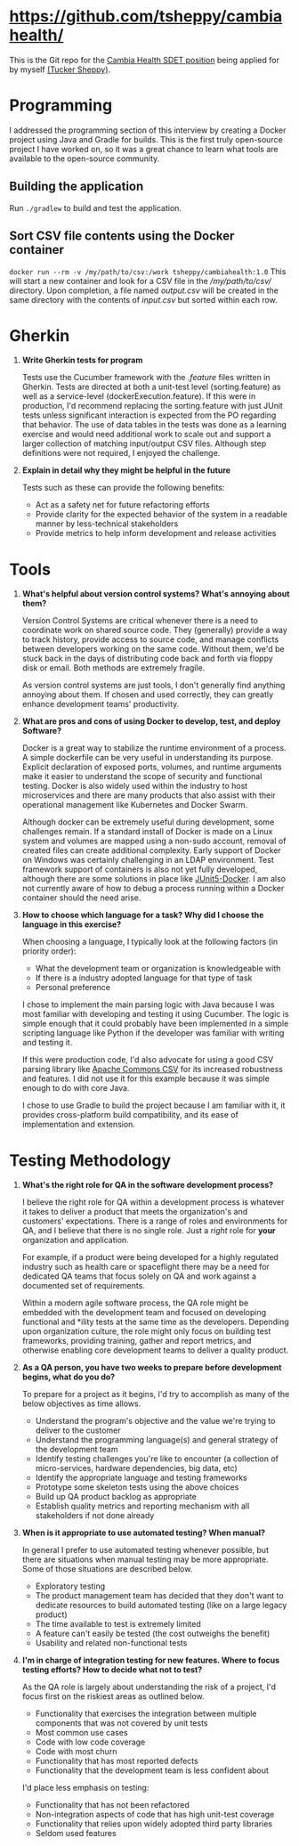 # https://github.com/tsheppy/cambiahealth/

This is the Git repo for the [Cambia Health SDET position](https://careers-cambiahealth.icims.com/jobs/24078/lead-test-and-software-engineer-%28sdet%29/job) being applied for by myself [(Tucker Sheppy)](https://www.linkedin.com/in/tucker-sheppy/).  

# Programming

I addressed the programming section of this interview by creating a Docker project using Java and Gradle for builds.  This is the first truly open-source project I have worked on, so it was a great chance to learn what tools are available to the open-source community.

## Building the application

Run `./gradlew` to build and test the application.

## Sort CSV file contents using the Docker container

``docker run --rm -v /my/path/to/csv:/work tsheppy/cambiahealth:1.0`` 
This will start a new container and look for a CSV file in the _/my/path/to/csv/_ directory.  Upon completion, a file named _output.csv_ will be created in the same directory with the contents of _input.csv_ but sorted within each row.

# Gherkin

1. __Write Gherkin tests for program__
    
    Tests use the Cucumber framework with the _.feature_ files written in Gherkin.  Tests are directed at both a unit-test level (sorting.feature) as well as a service-level (dockerExecution.feature).  If this were in production, I'd recommend replacing the sorting.feature with just JUnit tests unless significant interaction is expected from the PO regarding that behavior.  The use of data tables in the tests was done as a learning exercise and would need additional work to scale out and support a larger collection of matching input/output CSV files.  Although step definitions were not required, I enjoyed the challenge.  

2. __Explain in detail why they might be helpful in the future__
    
    Tests such as these can provide the following benefits:

    * Act as a safety net for future refactoring efforts
    * Provide clarity for the expected behavior of the system in a readable manner by less-technical stakeholders
    * Provide metrics to help inform development and release activities

# Tools

1. __What's helpful about version control systems?  What's annoying about them?__

    Version Control Systems are critical whenever there is a need to coordinate work on shared source code.  They (generally) provide a way to track history, provide access to source code, and manage conflicts between developers working on the same code.  Without them, we'd be stuck back in the days of distributing code back and forth via floppy disk or email.  Both methods are extremely fragile.

    As version control systems are just tools, I don't generally find anything annoying about them.  If chosen and used correctly, they can greatly enhance development teams' productivity.        

2. __What are pros and cons of using Docker to develop, test, and deploy Software?__

    Docker is a great way to stabilize the runtime environment of a process.  A simple dockerfile can be very useful in understanding its purpose.  Explicit declaration of exposed ports, volumes, and runtime arguments make it easier to understand the scope of security and functional testing.  Docker is also widely used within the industry to host microservices and there are many products that also assist with their operational management like Kubernetes and Docker Swarm.
    
    Although docker can be extremely useful during development, some challenges remain.  If a standard install of Docker is made on a Linux system and volumes are mapped using a non-sudo account, removal of created files can create additional complexity.  Early support of Docker on Windows was certainly challenging in an LDAP environment.  Test framework support of containers is also not yet fully developed, although there are some solutions in place like [JUnit5-Docker](https://faustxvi.github.io/junit5-docker/).  I am also not currently aware of how to debug a process running within a Docker container should the need arise.
      
3.  __How to choose which language for a task?  Why did I choose the language in this exercise?__

    When choosing a language, I typically look at the following factors (in priority order):
    * What the development team or organization is knowledgeable with
    * If there is a industry adopted language for that type of task
    * Personal preference
    
    I chose to implement the main parsing logic with Java because I was most familiar with developing and testing it using Cucumber.  The logic is simple enough that it could probably have been implemented in a simple scripting language like Python if the developer was familiar with writing and testing it.

    If this were production code, I'd also advocate for using a good CSV parsing library like [Apache Commons CSV](https://commons.apache.org/proper/commons-csv/) for its increased robustness and features.  I did not use it for this example because it was simple enough to do with core Java.
    
    I chose to use Gradle to build the project because I am familiar with it, it provides cross-platform build compatibility, and its ease of implementation and extension.        

# Testing Methodology

1.  __What's the right role for QA in the software development process?__
    
    I believe the right role for QA within a development process is whatever it takes to deliver a product that meets the organization's and customers' expectations.  There is a range of roles and environments for QA, and I believe that there is no single role.  Just a _right_ role for __your__ organization and application.  
    
    For example, if a product were being developed for a highly regulated industry such as health care or spaceflight there may be a need for dedicated QA teams that focus solely on QA and work against a documented set of requirements.  
    
    Within a modern agile software process, the QA role might be embedded with the development team and focused on developing functional and *ility tests at the same time as the developers.  Depending upon organization culture, the role might only focus on building test frameworks, providing training, gather and report metrics, and otherwise enabling core development teams to deliver a quality product.
    
2.  __As a QA person, you have two weeks to prepare before development begins, what do you do?__

    To prepare for a project as it begins, I'd try to accomplish as many of the below objectives as time allows.
    * Understand the program's objective and the value we're trying to deliver to the customer
    * Understand the programming language(s) and general strategy of the development team
    * Identify testing challenges you're like to encounter (a collection of micro-services, hardware dependencies, big data, etc)
    * Identify the appropriate language and testing frameworks
    * Prototype some skeleton tests using the above choices
    * Build up QA product backlog as appropriate  
    * Establish quality metrics and reporting mechanism with all stakeholders if not done already
    
3.  __When is it appropriate to use automated testing?  When manual?__

    In general I prefer to use automated testing whenever possible, but there are situations when manual testing may be more appropriate.  Some of those situations are described below.
    * Exploratory testing
    * The product management team has decided that they don't want to dedicate resources to build automated testing (like on a large legacy product)
    * The time available to test is extremely limited
    * A feature can't easily be tested (the cost outweighs the benefit)
    * Usability and related non-functional tests
    
4. __I'm in charge of integration testing for new features.  Where to focus testing efforts?  How to decide what not to test?__

    As the QA role is largely about understanding the risk of a project, I'd focus first on the riskiest areas as outlined below.
    * Functionality that exercises the integration between multiple components that was not covered by unit tests
    * Most common use cases
    * Code with low code coverage
    * Code with most churn
    * Functionality that has most reported defects
    * Functionality that the development team is less confident about 
    
    I'd place less emphasis on testing:
    * Functionality that has not been refactored
    * Non-integration aspects of code that has high unit-test coverage
    * Functionality that relies upon widely adopted third party libraries
    * Seldom used features
